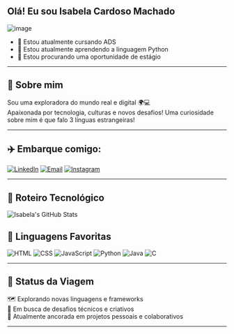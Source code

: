 ## Olá! Eu sou Isabela Cardoso Machado
![image](https://github.com/user-attachments/assets/223f59da-0388-4dcb-ad01-faadd6e2485f)



- 🔭 Estou atualmente cursando ADS
- 🌱 Estou atualmente aprendendo a linguagem Python
- 👯 Estou procurando uma oportunidade de estágio 
---
## 🧭 Sobre mim

Sou uma exploradora do mundo real e digital 🌍💻  
Apaixonada por tecnologia, culturas e novos desafios!
Uma curiosidade sobre mim é que falo 3 línguas estrangeiras! 

---

## ✈️ Embarque comigo:

[![LinkedIn](https://img.shields.io/badge/LinkedIn-Isabela%20Cardoso%20Machado-blue?style=for-the-badge&logo=linkedin)](https://www.linkedin.com/in/isabela-cardoso-machado-a809072b6)
[![Email](https://img.shields.io/badge/E--mail-isabelacard902%40gmail.com-red?style=for-the-badge&logo=gmail&logoColor=white)](mailto:isabelacard902@gmail.com)
[![Instagram](https://img.shields.io/badge/Instagram-@isabela__.card-E4405F?style=for-the-badge&logo=instagram&logoColor=white)](https://www.instagram.com/isabela_.card/)

---

## 🧳 Roteiro Tecnológico

![Isabela's GitHub Stats](https://github-readme-stats.vercel.app/api?username=902-Isabela&show_icons=true&theme=gruvbox)

## 🧠 Linguagens Favoritas

![HTML](https://img.shields.io/badge/HTML5-E34F26?style=for-the-badge&logo=html5&logoColor=white)
![CSS](https://img.shields.io/badge/CSS3-1572B6?style=for-the-badge&logo=css3&logoColor=white)
![JavaScript](https://img.shields.io/badge/JavaScript-F7DF1E?style=for-the-badge&logo=javascript&logoColor=black)
![Python](https://img.shields.io/badge/Python-3776AB?style=for-the-badge&logo=python&logoColor=white)
![Java](https://img.shields.io/badge/Java-ED8B00?style=for-the-badge&logo=java&logoColor=white)
![C](https://img.shields.io/badge/C-00599C?style=for-the-badge&logo=c&logoColor=white)

---

## 🚦 Status da Viagem

🗺️ Explorando novas linguagens e frameworks  
🎯 Em busca de desafios técnicos e criativos  
📍 Atualmente ancorada em projetos pessoais e colaborativos  


---

